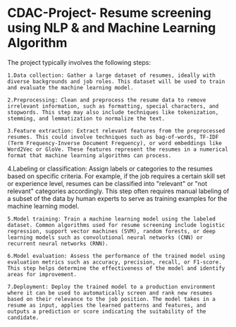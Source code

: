 # CDAC-Project- Resume screening using NLP & and Machine Learning Algorithm 

The project typically involves the following steps:

    1.Data collection: Gather a large dataset of resumes, ideally with diverse backgrounds and job roles. This dataset will be used to train and evaluate the machine learning model.

    2.Preprocessing: Clean and preprocess the resume data to remove irrelevant information, such as formatting, special characters, and stopwords. This step may also include techniques like tokenization, stemming, and lemmatization to normalize the text.

    3.Feature extraction: Extract relevant features from the preprocessed resumes. This could involve techniques such as bag-of-words, TF-IDF (Term Frequency-Inverse Document Frequency), or word embeddings like Word2Vec or GloVe. These features represent the resumes in a numerical format that machine learning algorithms can process.

   4.Labeling or classification: Assign labels or categories to the resumes based on specific criteria. For example, if the job requires a certain skill set or experience level, resumes can be classified into "relevant" or "not relevant" categories accordingly. This step often requires manual labeling of a subset of the data by human experts to serve as training examples for the machine learning model.

    5.Model training: Train a machine learning model using the labeled dataset. Common algorithms used for resume screening include logistic regression, support vector machines (SVM), random forests, or deep learning models such as convolutional neural networks (CNN) or recurrent neural networks (RNN).

    6.Model evaluation: Assess the performance of the trained model using evaluation metrics such as accuracy, precision, recall, or F1-score. This step helps determine the effectiveness of the model and identify areas for improvement.

    7.Deployment: Deploy the trained model to a production environment where it can be used to automatically screen and rank new resumes based on their relevance to the job position. The model takes in a resume as input, applies the learned patterns and features, and outputs a prediction or score indicating the suitability of the candidate.
